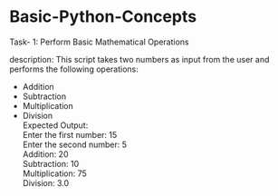 # Basic-Python-Concepts
Task- 1: Perform Basic Mathematical Operations

description:
This script takes two numbers as input from the user and performs the following operations:
- Addition
- Subtraction
- Multiplication
- Division  
Expected Output:  
Enter the first number: 15  
Enter the second number: 5  
Addition:  20  
Subtraction:  10  
Multiplication:  75  
Division:  3.0  

